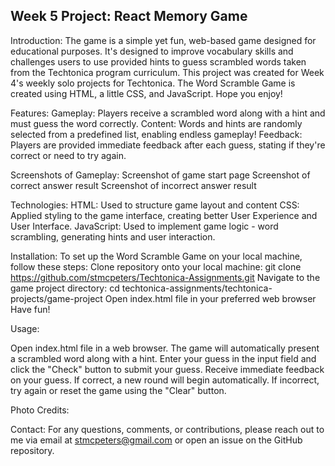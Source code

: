## Week 5 Project: React Memory Game
Introduction:
The game is a simple yet fun, web-based game designed for educational purposes. It's designed to improve vocabulary skills and challenges users to use provided hints to guess scrambled words taken from the Techtonica program curriculum. This project was created for Week 4's weekly solo projects for Techtonica. The Word Scramble Game is created using HTML, a little CSS, and JavaScript. Hope you enjoy!

Features:
Gameplay: Players receive a scrambled word along with a hint and must guess the word correctly.
Content: Words and hints are randomly selected from a predefined list, enabling endless gameplay!
Feedback: Players are provided immediate feedback after each guess, stating if they're correct or need to try again.

Screenshots of Gameplay:
Screenshot of game start page Screenshot of correct answer result Screenshot of incorrect answer result

Technologies:
HTML: Used to structure game layout and content
CSS: Applied styling to the game interface, creating better User Experience and User Interface.
JavaScript: Used to implement game logic - word scrambling, generating hints and user interaction.

Installation:
To set up the Word Scramble Game on your local machine, follow these steps:
Clone repository onto your local machine: git clone https://github.com/stmcpeters/Techtonica-Assignments.git
Navigate to the game project directory: cd techtonica-assignments/techtonica-projects/game-project
Open index.html file in your preferred web browser
Have fun!

Usage:

Open index.html file in a web browser.
The game will automatically present a scrambled word along with a hint. Enter your guess in the input field and click the "Check" button to submit your guess.
Receive immediate feedback on your guess. If correct, a new round will begin automatically. If incorrect, try again or reset the game using the "Clear" button.

Photo Credits:


Contact:
For any questions, comments, or contributions, please reach out to me via email at stmcpeters@gmail.com or open an issue on the GitHub repository.

